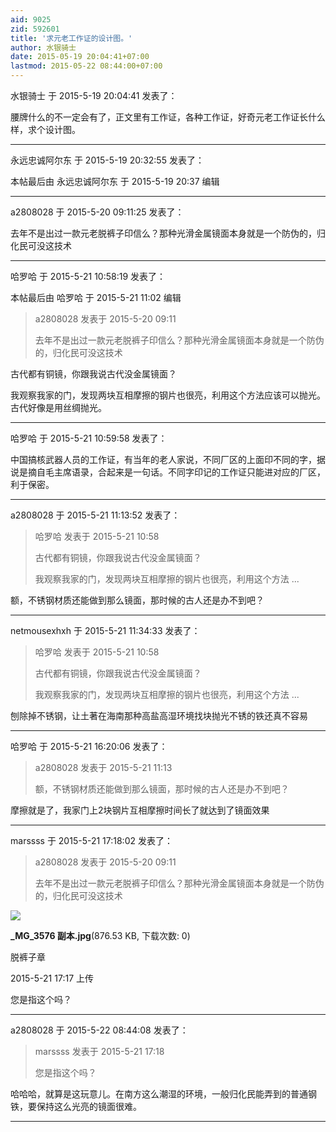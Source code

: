 ```yaml
---
aid: 9025
zid: 592601
title: '求元老工作证的设计图。'
author: 水银骑士
date: 2015-05-19 20:04:41+07:00
lastmod: 2015-05-22 08:44:00+07:00
---
```


水银骑士 于 2015-5-19 20:04:41 发表了：

腰牌什么的不一定会有了，正文里有工作证，各种工作证，好奇元老工作证长什么样，求个设计图。

---------

永远忠诚阿尔东 于 2015-5-19 20:32:55 发表了：

本帖最后由 永远忠诚阿尔东 于 2015-5-19 20:37 编辑

---------

a2808028 于 2015-5-20 09:11:25 发表了：

去年不是出过一款元老脱裤子印信么？那种光滑金属镜面本身就是一个防伪的，归化民可没这技术

---------

哈罗哈 于 2015-5-21 10:58:19 发表了：

本帖最后由 哈罗哈 于 2015-5-21 11:02 编辑 


> 
> a2808028 发表于 2015-5-20 09:11
> 
> 去年不是出过一款元老脱裤子印信么？那种光滑金属镜面本身就是一个防伪的，归化民可没这技术



古代都有铜镜，你跟我说古代没金属镜面？

我观察我家的门，发现两块互相摩擦的钢片也很亮，利用这个方法应该可以抛光。古代好像是用丝绸抛光。

---------

哈罗哈 于 2015-5-21 10:59:58 发表了：

中国搞核武器人员的工作证，有当年的老人家说，不同厂区的上面印不同的字，据说是摘自毛主席语录，合起来是一句话。不同字印记的工作证只能进对应的厂区，利于保密。

---------

a2808028 于 2015-5-21 11:13:52 发表了：

> 哈罗哈 发表于 2015-5-21 10:58
> 
> 古代都有铜镜，你跟我说古代没金属镜面？
> 
> 我观察我家的门，发现两块互相摩擦的钢片也很亮，利用这个方法 ...



额，不锈钢材质还能做到那么镜面，那时候的古人还是办不到吧？

---------

netmousexhxh 于 2015-5-21 11:34:33 发表了：

> 哈罗哈 发表于 2015-5-21 10:58
> 
> 古代都有铜镜，你跟我说古代没金属镜面？
> 
> 我观察我家的门，发现两块互相摩擦的钢片也很亮，利用这个方法 ...



刨除掉不锈钢，让土著在海南那种高盐高湿环境找块抛光不锈的铁还真不容易

---------

哈罗哈 于 2015-5-21 16:20:06 发表了：

> a2808028 发表于 2015-5-21 11:13
> 
> 额，不锈钢材质还能做到那么镜面，那时候的古人还是办不到吧？



摩擦就是了，我家门上2块钢片互相摩擦时间长了就达到了镜面效果

---------

marssss 于 2015-5-21 17:18:02 发表了：

> a2808028 发表于 2015-5-20 09:11
> 
> 去年不是出过一款元老脱裤子印信么？那种光滑金属镜面本身就是一个防伪的，归化民可没这技术



![](https://mirrors.tuna.tsinghua.edu.cn/osdn/lgqm/72877/171733j21l1azlds8598la.jpg)



**\_MG\_3576 副本.jpg**(876.53 KB, 下载次数: 0)



脱裤子章



2015-5-21 17:17 上传



您是指这个吗？

---------

a2808028 于 2015-5-22 08:44:08 发表了：

> marssss 发表于 2015-5-21 17:18
> 
> 您是指这个吗？



哈哈哈，就算是这玩意儿。在南方这么潮湿的环境，一般归化民能弄到的普通钢铁，要保持这么光亮的镜面很难。

---------

